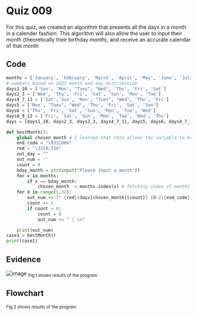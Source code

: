 # Quiz 009
For this quiz, we created an algorithm that presents all the days in a month in a calender fashion. This algorithm will also allow the user to input their month (theoretically their birthday month), and receive an accurate calendar of that month

## Code

```py
months = ['January', 'February', 'March', 'April', 'May', 'June', 'July', 'August', 'September', 'October', 'November', 'December']
# numbers based on 2023 month and day distribution
days1_10 = ['Sun', 'Mon', "Tues", "Wed", 'Thu', 'Fri', 'Sat']
days2_3 = ['Wed', 'Thu', 'Fri', 'Sat', 'Sun', 'Mon', 'Tue']
days4_7_11 = ['Sat','Sun', 'Mon', "Tues", "Wed", 'Thu', 'Fri']
days5 = ['Mon', "Tues", "Wed", 'Thu', 'Fri', 'Sat', 'Sun']
days6 = ['Thu', 'Fri', 'Sat', 'Sun', 'Mon', 'Tue', 'Wed']
days8_9_12 = ['Fri', 'Sat', 'Sun', 'Mon', 'Tue', 'Wed', 'Thu']
days = [days1_10, days2_3, days2_3, days4_7_11, days5, days6, days4_7_11, days8_9_12, days8_9_12, days1_10, days4_7_11, days8_9_12]

def bestMonth():
    global chosen_month # I learned that this allows the variable to be used in all for loops
    end_code = "\033[00m"
    red = "\33[0;31m"
    out_day = ""
    out_num = ''
    count = 0
    bday_month = str(input("Please input a month"))
    for x in months:
        if x == bday_month:
            chosen_month  = months.index(x) # fetching index of months to fetch index of days and connect to which list to use
    for d in range(1,32):
        out_num += f" {red}{days[chosen_month][count]} {d:2}{end_code} ".center(0)
        count += 1
        if count > 6:
            count = 0
            out_num += " | \n"

    print(out_num)
case1 = bestMonth()
print(case1)
```

## Evidence
![image](https://github.com/Amine-Itani/Unit-1/assets/123438294/2098a12c-e3ae-46b7-b826-309aa4492cb8)
<sub>Fig.1 shows results of the program

## Flowchart

<sub>Fig.2 shows results of the program
